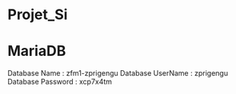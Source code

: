 # Projet_Si

# MariaDB
Database Name : zfm1-zprigengu
Database UserName : zprigengu
Database Password : xcp7x4tm
